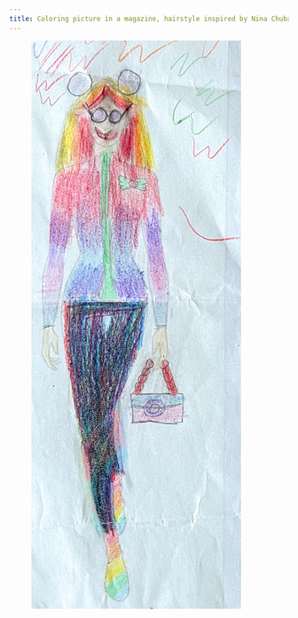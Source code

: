 ```yaml
---
title: Coloring picture in a magazine, hairstyle inspired by Nina Chuba
---
```

<figure>
<img src="/img/emil-drawing/IMG_7076.jpg" alt="A slim woman with a handbag, long hair, and Nina Chuba’s two hair buns.">
</figure>
